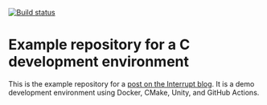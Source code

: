 
[![Build status](https://github.com/lmapii/pkt/workflows/ci/badge.svg)](https://github.com/lmapii/pkt/actions)

# Example repository for a C development environment

This is the example repository for a [post on the Interrupt blog](https://interrupt.memfault.com/blog/a-modern-c-dev-env). It is a demo development environment using Docker, CMake, Unity, and GitHub Actions.


